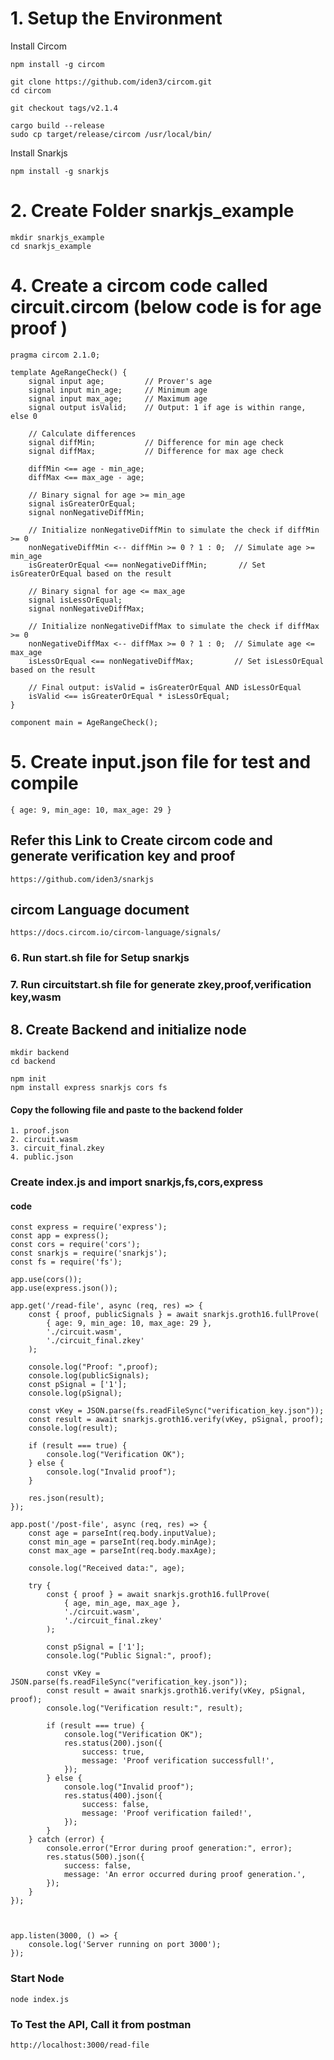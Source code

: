 # 1. Setup the Environment
Install Circom 
```
npm install -g circom
```
```
git clone https://github.com/iden3/circom.git
cd circom
```

```
git checkout tags/v2.1.4
```

```
cargo build --release
sudo cp target/release/circom /usr/local/bin/
```

Install Snarkjs
```
npm install -g snarkjs
```
# 2. Create Folder snarkjs_example
```
mkdir snarkjs_example
cd snarkjs_example
```
# 4. Create a circom code called circuit.circom (below code is for age proof )
```
pragma circom 2.1.0;

template AgeRangeCheck() {
    signal input age;         // Prover's age
    signal input min_age;     // Minimum age
    signal input max_age;     // Maximum age
    signal output isValid;    // Output: 1 if age is within range, else 0

    // Calculate differences
    signal diffMin;           // Difference for min age check
    signal diffMax;           // Difference for max age check

    diffMin <== age - min_age;
    diffMax <== max_age - age;

    // Binary signal for age >= min_age
    signal isGreaterOrEqual;
    signal nonNegativeDiffMin;

    // Initialize nonNegativeDiffMin to simulate the check if diffMin >= 0
    nonNegativeDiffMin <-- diffMin >= 0 ? 1 : 0;  // Simulate age >= min_age
    isGreaterOrEqual <== nonNegativeDiffMin;       // Set isGreaterOrEqual based on the result

    // Binary signal for age <= max_age
    signal isLessOrEqual;
    signal nonNegativeDiffMax;

    // Initialize nonNegativeDiffMax to simulate the check if diffMax >= 0
    nonNegativeDiffMax <-- diffMax >= 0 ? 1 : 0;  // Simulate age <= max_age
    isLessOrEqual <== nonNegativeDiffMax;         // Set isLessOrEqual based on the result

    // Final output: isValid = isGreaterOrEqual AND isLessOrEqual
    isValid <== isGreaterOrEqual * isLessOrEqual;
}

component main = AgeRangeCheck();

```
# 5. Create input.json file for test and compile
```
{ age: 9, min_age: 10, max_age: 29 }
```

## Refer this Link to Create circom code and generate verification key and proof
```
https://github.com/iden3/snarkjs
```

## circom Language document
```
https://docs.circom.io/circom-language/signals/
```
### 6. Run start.sh file for Setup snarkjs 
### 7. Run circuitstart.sh file for generate zkey,proof,verification key,wasm
## 8. Create Backend and initialize node
```
mkdir backend
cd backend
```
```
npm init
npm install express snarkjs cors fs
```
#### Copy the following file and paste to the backend folder
    1. proof.json
    2. circuit.wasm
    3. circuit_final.zkey
    4. public.json
###  Create index.js and import snarkjs,fs,cors,express
#### code
```
const express = require('express');
const app = express();
const cors = require('cors');
const snarkjs = require('snarkjs');
const fs = require('fs');

app.use(cors());
app.use(express.json()); 

app.get('/read-file', async (req, res) => {
    const { proof, publicSignals } = await snarkjs.groth16.fullProve(
        { age: 9, min_age: 10, max_age: 29 },
        './circuit.wasm',
        './circuit_final.zkey'
    );

    console.log("Proof: ",proof);
    console.log(publicSignals);
    const pSignal = ['1'];
    console.log(pSignal);

    const vKey = JSON.parse(fs.readFileSync("verification_key.json"));
    const result = await snarkjs.groth16.verify(vKey, pSignal, proof);
    console.log(result);

    if (result === true) {
        console.log("Verification OK");
    } else {
        console.log("Invalid proof");
    }

    res.json(result);
});

app.post('/post-file', async (req, res) => {
    const age = parseInt(req.body.inputValue);
    const min_age = parseInt(req.body.minAge);
    const max_age = parseInt(req.body.maxAge);

    console.log("Received data:", age);

    try {
        const { proof } = await snarkjs.groth16.fullProve(
            { age, min_age, max_age },
            './circuit.wasm',
            './circuit_final.zkey'
        );

        const pSignal = ['1']; 
        console.log("Public Signal:", proof);

        const vKey = JSON.parse(fs.readFileSync("verification_key.json"));
        const result = await snarkjs.groth16.verify(vKey, pSignal, proof);
        console.log("Verification result:", result);

        if (result === true) {
            console.log("Verification OK");
            res.status(200).json({
                success: true,
                message: 'Proof verification successfull!',
            });
        } else {
            console.log("Invalid proof");
            res.status(400).json({
                success: false,
                message: 'Proof verification failed!',
            });
        }
    } catch (error) {
        console.error("Error during proof generation:", error);
        res.status(500).json({
            success: false,
            message: 'An error occurred during proof generation.',
        });
    }
});



app.listen(3000, () => {
    console.log('Server running on port 3000');
});
```
### Start Node
```
node index.js
```
### To Test the API, Call it from postman
```
http://localhost:3000/read-file

```
